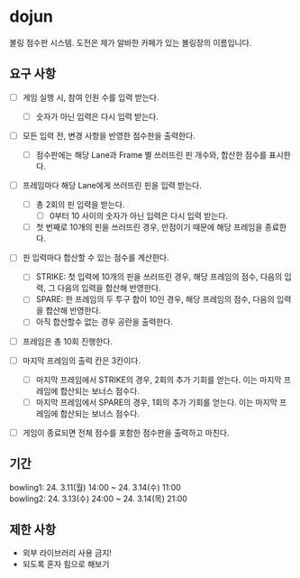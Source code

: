 # dojun

볼링 점수판 시스템. 도전은 제가 알바한 카페가 있는 볼링장의 이름입니다.

## 요구 사항

- [ ] 게임 실행 시, 참여 인원 수를 입력 받는다.
  - [ ] 숫자가 아닌 입력은 다시 입력 받는다.
- [ ] 모든 입력 전, 변경 사항을 반영한 점수판을 출력한다.
  - [ ] 점수판에는 해당 Lane과 Frame 별 쓰러뜨린 핀 개수와, 합산한 점수를 표시한다.
- [ ] 프레임마다 해당 Lane에게 쓰러뜨린 핀을 입력 받는다.
  - [ ] 총 2회의 핀 입력을 받는다.
    - [ ] 0부터 10 사이의 숫자가 아닌 입력은 다시 입력 받는다.
  - [ ] 첫 번째로 10개의 핀을 쓰러뜨린 경우, 만점이기 때문에 해당 프레임을 종료한다.
- [ ] 핀 입력마다 합산할 수 있는 점수를 계산한다.
  - [ ] STRIKE: 첫 입력에 10개의 핀을 쓰러뜨린 경우, 해당 프레임의 점수, 다음의 입력, 그 다음의 입력을 합산해 반영한다.
  - [ ] SPARE: 한 프레임의 두 투구 합이 10인 경우, 해당 프레임의 점수, 다음의 입력을 합산해 반영한다.
  - [ ] 아직 합산할수 없는 경우 공란을 출력한다.
- [ ] 프레임은 총 10회 진행한다.
- [ ] 마지막 프레임의 출력 칸은 3칸이다.
  - [ ] 마지막 프레임에서 STRIKE의 경우, 2회의 추가 기회를 얻는다. 이는 마지막 프레임에 합산되는 보너스 점수다.
  - [ ] 마지막 프레임에서 SPARE의 경우, 1회의 추가 기회를 얻는다. 이는 마지막 프레임에 합산되는 보너스 점수다.
- [ ] 게임이 종료되면 전체 점수를 포함한 점수판을 출력하고 마친다.


## 기간

bowling1: 24. 3.11(월) 14:00 ~ 24. 3.14(수) 11:00<br>
bowling2: 24. 3.13(수) 24:00 ~ 24. 3.14(목) 21:00

## 제한 사항

- 외부 라이브러리 사용 금지!
- 되도록 혼자 힘으로 해보기